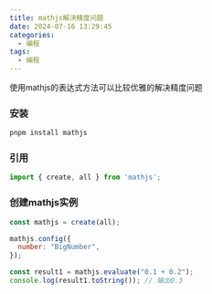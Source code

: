 ```yaml
---
title: mathjs解决精度问题
date: 2024-07-16 13:29:45
categories:
  - 编程
tags:
  - 编程
---
```

使用mathjs的表达式方法可以比较优雅的解决精度问题

### 安装
```bash
pnpm install mathjs
```
### 引用
```javascript
import { create, all } from 'mathjs';
```
### 创建mathjs实例
```javascript
const mathjs = create(all);

mathjs.config({
  number: "BigNumber",
});

const result1 = mathjs.evaluate("0.1 + 0.2");
console.log(result1.toString()); // 输出0.3
```